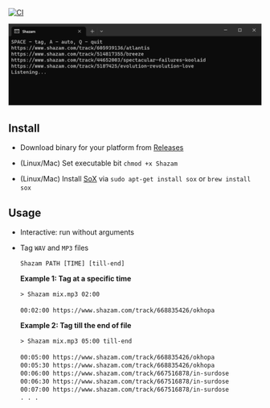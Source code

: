 [![CI](https://github.com/AlekseyMartynov/shazam-for-real/actions/workflows/ci.yml/badge.svg?branch=master)](https://github.com/AlekseyMartynov/shazam-for-real/actions/workflows/ci.yml)

![Screenshot](Screenshot.png?raw=true)

## Install

- Download binary for your platform from [Releases](https://github.com/AlekseyMartynov/shazam-for-real/releases)

- (Linux/Mac) Set executable bit `chmod +x Shazam`

- (Linux/Mac) Install [SoX](https://en.wikipedia.org/wiki/SoX) via `sudo apt-get install sox` or `brew install sox`

## Usage

- Interactive: run without arguments
  
- <a name="tag-files">Tag `WAV` and `MP3` files</a>
  ```
  Shazam PATH [TIME] [till-end]
  ```
  **Example 1: Tag at a specific time**
  ```
  > Shazam mix.mp3 02:00

  00:02:00 https://www.shazam.com/track/668835426/okhopa
  ```
  **Example 2: Tag till the end of file**
  ```
  > Shazam mix.mp3 05:00 till-end

  00:05:00 https://www.shazam.com/track/668835426/okhopa
  00:05:30 https://www.shazam.com/track/668835426/okhopa
  00:06:00 https://www.shazam.com/track/667516878/in-surdose
  00:06:30 https://www.shazam.com/track/667516878/in-surdose
  00:07:00 https://www.shazam.com/track/667516878/in-surdose
  . . .
  ```
